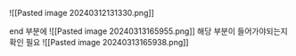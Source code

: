 
![[Pasted image 20240312131330.png]]


end 부분에 ![[Pasted image 20240313165955.png]] 해당 부분이 들어가야되는지 확인 필요
![[Pasted image 20240313165938.png]]
